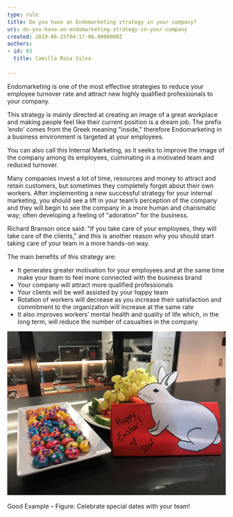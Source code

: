 ```yaml
---
type: rule
title: Do you have an Endomarketing strategy in your company?
uri: do-you-have-an-endomarketing-strategy-in-your-company
created: 2019-06-25T04:17:06.0000000Z
authors:
- id: 83
  title: Camilla Rosa Silva

---
```


Endomarketing is one of the most effective strategies to reduce your employee turnover rate and attract new highly qualified professionals to your company. 





This strategy is mainly directed at creating an image of a great workplace and making people feel like their current position is a dream job. The prefix ‘endo’ comes from the Greek meaning "inside," therefore Endomarketing in a business environment is targeted at your employees. 





You can also call this Internal Marketing, as it seeks to improve the image of the company among its employees, culminating in a motivated team and reduced turnover.



 
Many companies invest a lot of time, resources and money to attract and retain customers, but sometimes they completely forget about their own workers. After implementing a new successful strategy for your internal marketing, you should see a lift in your team’s perception of the company and they will begin to see the company in a more human and charismatic way; often developing a feeling of "adoration" for the business.







Richard Branson once said: "If you take care of your employees, they will take care of the clients," and this is another reason why you should start taking care of your team in a more hands-on way. <br>   








The main benefits of this strategy are:

- It generates greater motivation for your employees and at the same time make your team to feel more connected with the business brand
- Your company will attract more qualified professionals
- Your clients will be well assisted by your happy team
- Rotation of workers will decrease as you increase their satisfaction and commitment to the organization will increase at the same rate
- It also improves workers’ mental health and quality of life which, in the long term, will reduce the number of casualties in the company


   


![](bunny.jpg) 

Good Example – Figure: Celebrate special dates with your team!
